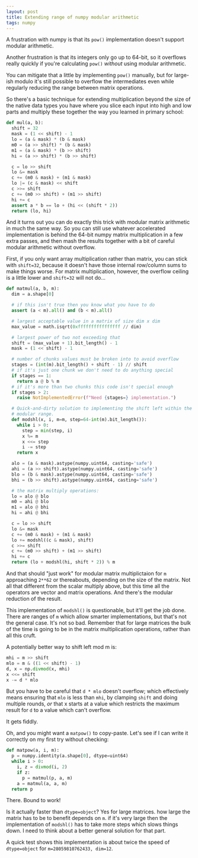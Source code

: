 ```yaml
---
layout: post
title: Extending range of numpy modular arithmetic
tags: numpy
---
```

A frustration with numpy is that its `pow()` implementation doesn't
support modular arithmetic.

Another frustration is that its integers only go up to 64-bit, so it
overflows really quickly if you're calculating `pow()` _without_ using
modular arithmetic.

You can mitigate that a little by implementing `pow()` manually, but for
large-ish modulo it's still possible to overflow the intermediates even
while regularly reducing the range between matrix operations.

So there's a basic technique for extending multiplication beyond the
size of the native data types you have where you slice each input into
high and low parts and multiply these together the way you learned in
primary school:

```python
def mul(a, b):
  shift = 32
  mask = (1 << shift) - 1
  lo = (a & mask) * (b & mask)
  m0 = (a >> shift) * (b & mask)
  m1 = (a & mask) * (b >> shift)
  hi = (a >> shift) * (b >> shift)

  c = lo >> shift
  lo &= mask
  c += (m0 & mask) + (m1 & mask)
  lo |= (c & mask) << shift
  c >>= shift
  c += (m0 >> shift) + (m1 >> shift)
  hi += c
  assert a * b == lo + (hi << (shift * 2))
  return (lo, hi)
```

And it turns out you can do exactly this trick with modular matrix
arithmetic in much the same way.  So you can still use whatever
accelerated implementation is behind the 64-bit numpy matrix
multiplication in a few extra passes, and then mash the results together
with a bit of careful modular arithmetic without overflow.

First, if you only want array multiplication rather than matrix, you can
stick with `shift=32`, because it doesn't have those internal row/column
sums to make things worse.  For matrix multiplication, however, the
overflow ceiling is a little lower and `shift=32` will not do...

```python
def matmul(a, b, m):
  dim = a.shape[0]

  # if this isn't true then you know what you have to do
  assert (a < m).all() and (b < m).all()

  # largest acceptable value in a matrix of size dim x dim
  max_value = math.isqrt(0xffffffffffffffff // dim)

  # largest power of two not exceeding that
  shift = (max_value + 1).bit_length() - 1
  mask = (1 << shift) - 1

  # number of chunks values must be broken into to avoid overflow
  stages = (int(m).bit_length() + shift - 1) // shift
  # if it's just one chunk we don't need to do anything special
  if stages == 1:
    return a @ b % m
  # if it's more than two chunks this code isn't special enough
  if stages > 2:
    raise NotImplementedError(f"Need {stages=} implementation.")

  # Quick-and-dirty solution to implementing the shift left within the
  # modular range.
  def modshl(x, i, m=m, step=64-int(m).bit_length()):
    while i > 0:
      step = min(step, i)
      x %= m
      x <<= step
      i -= step
    return x

  alo = (a & mask).astype(numpy.uint64, casting='safe')
  ahi = (a >> shift).astype(numpy.uint64, casting='safe')
  blo = (b & mask).astype(numpy.uint64, casting='safe')
  bhi = (b >> shift).astype(numpy.uint64, casting='safe')

  # the matrix multiply operations:
  lo = alo @ blo
  m0 = ahi @ blo
  m1 = alo @ bhi
  hi = ahi @ bhi

  c = lo >> shift
  lo &= mask
  c += (m0 & mask) + (m1 & mask)
  lo += modshl((c & mask), shift)
  c >>= shift
  c += (m0 >> shift) + (m1 >> shift)
  hi += c
  return (lo + modshl(hi, shift * 2)) % m
```

And that should "just work" for modular matrix multiplictaion for `m`
approaching `2**62` or thereabouts, depending on the size of the matrix.
Not all that different from the scalar multiply above, but this time all
the operators are vector and matrix operations.  And there's the modular
reduction of the result.

This implementation of `modshl()` is questionable, but it'll get the job
done.  There are ranges of `m` which allow smarter implementations, but
that's not the general case.  It's not so bad.  Remember that for large
matrices the bulk of the time is going to be in the matrix
multiplication operations, rather than all this cruft.

A potentially better way to shift left mod m is:

```python
mhi = m >> shift
mlo = m & ((1 << shift) - 1)
d, x = np.divmod(x, mhi)
x <<= shift
x -= d * mlo
```

But you have to be careful that `d * mlo` doesn't overflow; which
effectively means ensuring that `mlo` is less than `mhi`, by clamping
`shift` and doing multiple rounds, _or_ that x starts at a value which
restricts the maximum result for `d` to a value which can't overflow.

It gets fiddly.

Oh, and you might want a `matpow()` to copy-paste.  Let's see if I can
write it correctly on my first try without checking:

```python
def matpow(a, i, m):
  p = numpy.identity(a.shape[0], dtype=uint64)
  while i > 0:
    i, z = divmod(i, 2)
    if z:
      p = matmul(p, a, m)
    a = matmul(a, a, m)
  return p
```

There.  Bound to work!

Is it actually faster than `dtype=object`?  Yes for large matrices.  how
large the matrix has to be to benefit depends on `m`.  if it's very
large then the implementation of `modshl()` has to take more steps which
slows things down.  I need to think about a better general solution for
that part.

A quick test shows this implementation is about twice the speed of
`dtype=object` for `m=28059810762433, dim=12`.

[nblfsr]: <https://github.com/sh1boot/nblfsr/nblfsr.py>
